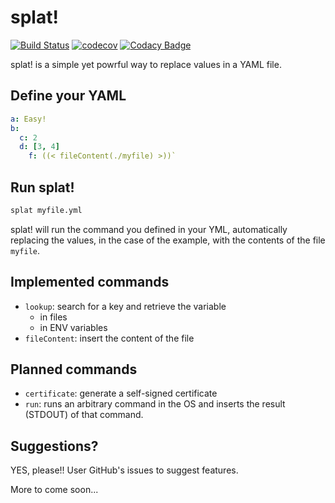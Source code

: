 # splat!

[![Build Status](https://travis-ci.org/eljuanchosf/splat.svg?branch=master)](https://travis-ci.org/eljuanchosf/splat)
[![codecov](https://codecov.io/gh/eljuanchosf/splat/branch/master/graph/badge.svg)](https://codecov.io/gh/eljuanchosf/splat)
[![Codacy Badge](https://api.codacy.com/project/badge/Grade/d4619fde24e74c9ebed73b64c2ab31d6)](https://www.codacy.com/app/eljuanchosf/splat?utm_source=github.com&amp;utm_medium=referral&amp;utm_content=eljuanchosf/splat&amp;utm_campaign=Badge_Grade)

splat! is a simple yet powrful way to replace values in a YAML file.

## Define your YAML

```yaml
a: Easy!
b:
  c: 2
  d: [3, 4]
    f: ((< fileContent(./myfile) >))`
```

## Run splat!

```sh
splat myfile.yml
```

splat! will run the command you defined in your YML, automatically replacing the values, in the case of the example, with the contents of the file `myfile`.

## Implemented commands

* `lookup`: search for a key and retrieve the variable
  * in files
  * in ENV variables
* `fileContent`: insert the content of the file

## Planned commands

* `certificate`: generate a self-signed certificate
* `run`: runs an arbitrary command in the OS and inserts the result (STDOUT) of that command.

## Suggestions?

YES, please!!
User GitHub's issues to suggest features.

More to come soon...

